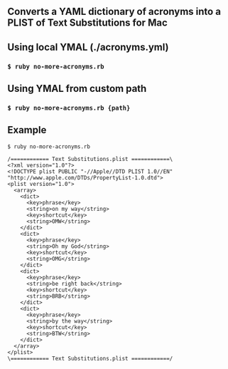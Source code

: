 ## Converts a YAML dictionary of acronyms into a PLIST of Text Substitutions for Mac

## Using local YMAL (./acronyms.yml)

### `$ ruby no-more-acronyms.rb`

## Using YMAL from custom path

### `$ ruby no-more-acronyms.rb {path}`

## Example

```
$ ruby no-more-acronyms.rb

/============ Text Substitutions.plist ============\
<?xml version="1.0"?>
<!DOCTYPE plist PUBLIC "-//Apple//DTD PLIST 1.0//EN" "http://www.apple.com/DTDs/PropertyList-1.0.dtd">
<plist version="1.0">
  <array>
    <dict>
      <key>phrase</key>
      <string>on my way</string>
      <key>shortcut</key>
      <string>OMW</string>
    </dict>
    <dict>
      <key>phrase</key>
      <string>Oh my God</string>
      <key>shortcut</key>
      <string>OMG</string>
    </dict>
    <dict>
      <key>phrase</key>
      <string>be right back</string>
      <key>shortcut</key>
      <string>BRB</string>
    </dict>
    <dict>
      <key>phrase</key>
      <string>by the way</string>
      <key>shortcut</key>
      <string>BTW</string>
    </dict>
  </array>
</plist>
\============ Text Substitutions.plist ============/
```
